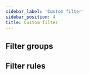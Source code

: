 ```yaml
---
sidebar_label: 'Custom filter'
sidebar_position: 4
title: Custom filter
---
```


## Filter groups

## Filter rules